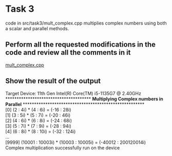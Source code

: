 
# Task 3
code in src/task3/mult_complex.cpp multiplies complex numbers using both a scalar and parallel methods.

## Perform all the requested modifications in the code and review all the comments in it
[mult_complex.cpp](src/mult_complex.cpp)

## Show the result of the output
Target Device: 11th Gen Intel(R) Core(TM) i5-1135G7 @ 2.40GHz
<br>************************************** **Multiplying Complex numbers in Parallel** ******************************************************<br>
[0] (2 : 4i) * (4 : 6i) = (-16 : 28i)<br>
[1] (3 : 5i) * (5 : 7i) = (-20 : 46i)<br>
[2] (4 : 6i) * (6 : 8i) = (-24 : 68i)<br>
[3] (5 : 7i) * (7 : 9i) = (-28 : 94i)<br>
[4] (6 : 8i) * (8 : 10i) = (-32 : 124i)<br>
...<br>
[9999] (10001 : 10003i) * (10003 : 10005i) = (-40012 : 200120014i)<br>
Complex multiplication successfully run on the device
